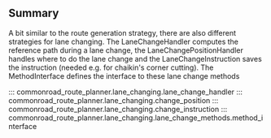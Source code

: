 ## Summary
A bit similar to the route generation strategy, there are also different strategies for lane changing.
The LaneChangeHandler computes the reference path during a lane change, the LaneChangePositionHandler handles where
to do the lane change and the LaneChangeInstruction saves the instruction (needed e.g. for chaikin's corner cutting).
The MethodInterface defines the interface to these lane change methods


::: commonroad_route_planner.lane_changing.lane_change_handler
::: commonroad_route_planner.lane_changing.change_position
::: commonroad_route_planner.lane_changing.change_instruction
::: commonroad_route_planner.lane_changing.lane_change_methods.method_interface

